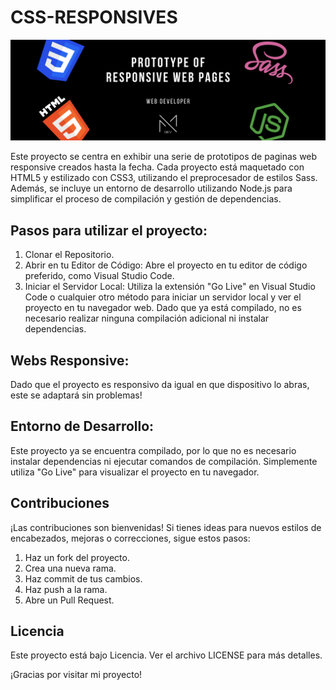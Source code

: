 # CSS-RESPONSIVES

<img src="https://github.com/Mayadevv/CSS-RESPONSIVE/blob/main/banner%20responsive.png">

Este proyecto se centra en exhibir una serie de prototipos de paginas web responsive creados hasta la fecha. Cada proyecto está maquetado con HTML5 y estilizado con CSS3, utilizando el preprocesador de estilos Sass. Además, se incluye un entorno de desarrollo utilizando Node.js para simplificar el proceso de compilación y gestión de dependencias.

## Pasos para utilizar el proyecto:
1. Clonar el Repositorio.
2. Abrir en tu Editor de Código:
Abre el proyecto en tu editor de código preferido, como Visual Studio Code.
3. Iniciar el Servidor Local:
Utiliza la extensión "Go Live" en Visual Studio Code o cualquier otro método para iniciar un servidor local y ver el proyecto en tu navegador web. Dado que ya está compilado, no es necesario realizar ninguna compilación adicional ni instalar dependencias.

## Webs Responsive:
Dado que el proyecto es responsivo da igual en que dispositivo lo abras, este se adaptará sin problemas!

## Entorno de Desarrollo:
Este proyecto ya se encuentra compilado, por lo que no es necesario instalar dependencias ni ejecutar comandos de compilación. Simplemente utiliza "Go Live" para visualizar el proyecto en tu navegador.

## Contribuciones
¡Las contribuciones son bienvenidas! Si tienes ideas para nuevos estilos de encabezados, mejoras o correcciones, sigue estos pasos:

1. Haz un fork del proyecto.
2. Crea una nueva rama.
3. Haz commit de tus cambios.
4. Haz push a la rama.
5. Abre un Pull Request.

## Licencia
Este proyecto está bajo Licencia. Ver el archivo LICENSE para más detalles.



¡Gracias por visitar mi proyecto!
